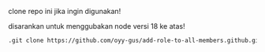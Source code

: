 clone repo ini jika ingin digunakan!

disarankan untuk menggubakan node versi 18 ke atas!



```xml
.git clone https://github.com/oyy-gus/add-role-to-all-members.github.git
```